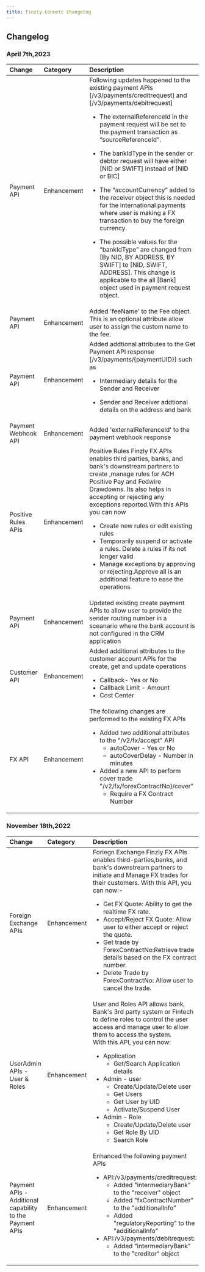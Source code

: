 ```yaml
---
title: Finzly Connetc Changelog
---
```




## **Changelog** 

### **April 7th,2023**

|**Change**|**Category**|**Description**|
| :- | :- | :- | 
| Payment API | Enhancement | Following updates happened to the existing payment APIs [/v3/payments/creditrequest] and [/v3/payments/debitrequest] <ul><li>The externalReferenceId in the payment request will be set to the payment transaction as “sourceReferenceId”.</li></ul><ul><li> The bankIdType in the sender or debtor request will have either [NID or SWIFT] instead of [NID or BIC]</li></ul><ul><li> The “accountCurrency” added to the receiver object this is needed for the international payments where user is making a FX transaction to buy the foreign currency.</li></ul><ul><li> The possible values for the “bankIdType” are changed from [By NID, BY ADDRESS, BY SWIFT] to [NID, SWIFT, ADDRESS]. This change is applicable to the all [Bank] object used in payment request object.</li></ul> |
| Payment API | Enhancement | Added 'feeName' to the Fee object. This is an optional attribute allow user to assign the custom name to the fee. |
| Payment API | Enhancement | Added addtional attributes to the Get Payment API response [/v3/payments/{paymentUID}] such as <ul><li>Intermediary details for the Sender and Receiver</li></ul> <ul><li>Sender and Receiver addtional details on the address and bank</li></ul>|
| Payment Webhook API | Enhancement | Added 'externalReferenceId' to the payment webhook response |
| Positive Rules APIs | Enhancement | Positive Rules Finzly FX APIs enables third parties, banks, and bank's downstream partners to create ,manage rules for ACH Positive Pay and Fedwire Drawdowns. Its also helps in accepting or rejecting any exceptions reported.With this APIs you can now <ul><li>Create new rules or edit existing rules</li><li> Temporarily suspend or activate a rules. Delete a rules if its not longer valid</li><li>Manage exceptions by approving or rejecting.Approve all is an additional feature to ease the operations</li></ul> |
| Payment API | Enhancement | Updated existing create payment APIs to allow user to provide the sender routing number in a sceanario where the bank account is not configured  in the CRM application |
| Customer API | Enhancement | Added additional attributes to the customer account APIs for the create, get and update operations <ul><li>Callback- Yes or No</li><li>Callback Limit - Amount</li><li>Cost Center</li></ul>  |
| FX API | Enhancement| The following changes are performed to the existing FX APIs <ul><li>Added two additional attributes to the "/v2/fx/accept" API <ul> <li>autoCover - Yes or No </li><li>autoCoverDelay - Number in minutes</li></ul></li><li>Added a new API to perform cover trade "/v2/fx/forexContractNo}/cover"<ul><li>Require a FX Contract Number</li></ul></li></ul> |




### **November 18th,2022**

|**Change**|**Category**|**Description**|
| :- | :- | :- | 
| Foreign Exchange APIs | Enhancement | Foriegn Exchange Finzly FX APIs enables third-parties,banks, and bank's downstream partners to initiate and Manage FX trades for their customers. With this API, you can now:- <ul><li>Get FX Quote: Ability to get the realtime FX rate.</li><li>Accept/Reject FX Quote: Allow user to either accept or reject the quote.</li><li>Get trade by ForexContractNo:Retrieve trade details based on the FX contract number.</li><li>Delete Trade by ForexContractNo: Allow user to cancel the trade.</li></ul> |
| UserAdmin APIs - User & Roles | Enhancement | User and Roles API allows bank, Bank's 3rd party system or Fintech to define roles to control the user access and manage user to allow them to access the system.<br> With this API, you can now:<br> <ul><li>Application <ul><li>Get/Search Application details</li></ul></li><li>Admin - user <ul><li>Create/Update/Delete user</li><li>Get Users</li><li>Get User by UID</li><li>Activate/Suspend User</li></ul></li><li>Admin - Role<ul><li>Create/Update/Delete user</li><li>Get Role By UID</li><li>Search Role</li></ul></li></ul>  |
| Payment APIs - Additional capability to the Payment APIs | Enhancement | Enhanced the following payment APIs<br> <ul><li>API:/v3/payments/creditrequest:<ul><li>Added "intermediaryBank" to the "receiver" object</li><li>Added "fxContractNumber" to the "additionalInfo"</li><li>Added "regulatoryReporting" to the "additionalInfo"</li></ul></li><li>API:/v3/payments/debitrequest:<ul><li>Added "intermediaryBank" to the "creditor" object</li></ul></li></ul> |

